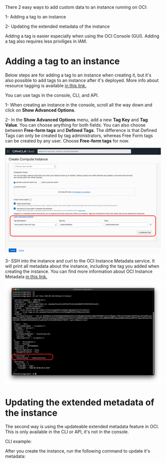 There 2 easy ways to add custom data to an instance running on OCI:

1- Adding a tag to an instance

2- Updating the extended metadata of the instance

Adding a tag is easier especially when using the OCI Console (GUI). Adding a tag also requires less priviliges in IAM.


# Adding a tag to an instance

Below steps are for adding a tag to an instance when creating it, but it's also possible to add tags to an instance after it's deployed. More info about resource tagging is available [in this link.](https://docs.cloud.oracle.com/en-us/iaas/Content/General/Concepts/resourcetags.htm)

You can use tags in the console, CLI, and API.

1- When creating an instance in the console, scroll all the way down and click on **Show Advanced Options**.

2- In the **Show Advanced Options** menu, add a new **Tag Key** and **Tag Value**. You can choose anything for both fields. You can also choose between **Free-form tags** and **Defined Tags**. The difference is that Defined Tags can only be created by tag administrators, whereas Free Form tags can be created by any user. Choose **Free-form tags** for now.

![Adding tag to instance](./images/instance_tag.png)

3- SSH into the instance and curl to the OCI Instance Metadata service. It will print all metadata about the instance, including the tag you added when creating the instance. You can find more information about OCI Instance Metadata [in this link.](https://docs.cloud.oracle.com/en-us/iaas/Content/Compute/Tasks/gettingmetadata.htm)

![Adding tag to instance](./images/instance_metadata_tag.png)

# Updating the extended metadata of the instance

The second way is using the updateable extended metadata feature in OCI. This is only available in the CLI or API, it's not in the console.

CLI example:

After you create the instance, run the following command to update it's metadata:

